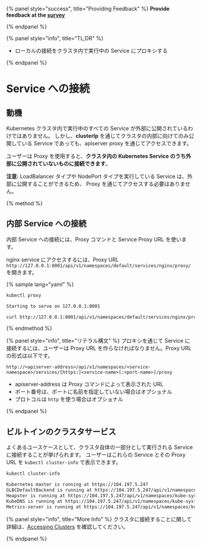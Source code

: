 {% panel style="success", title="Providing Feedback" %}
**Provide feedback at the [survey](https://www.surveymonkey.com/r/JH35X82)**

{% endpanel %}

{% panel style="info", title="TL;DR" %}

- ローカルの接続をクラスタ内で実行中の Service にプロキシする

{% endpanel %}

# Service への接続

## 動機

Kubernetes クラスタ内で実行中のすべての Service が外部に公開されているわけではありません。
しかし、**clusterIp** を通じてクラスタの内部に向けてのみ公開している Service であっても、apiserver proxy を通じてアクセスできます。

ユーザーは Proxy を使用すると、**クラスタ内の Kubernetes Service のうち外部に公開されていないものに接続できます**。

**注意:** LoadBalancer タイプや NodePort タイプを実行している Service は、外部に公開することができるため、
Proxy を通じてアクセスする必要はありません。

{% method %}

## 内部 Service への接続

内部 Service への接続には、Proxy コマンドと Service Proxy URL を使います。

nginx service にアクセスするには、Proxy URL `http://127.0.0.1:8001/api/v1/namespaces/default/services/nginx/proxy/` を開きます。

{% sample lang="yaml" %}

```bash
kubectl proxy

Starting to serve on 127.0.0.1:8001
```

```bash
curl http://127.0.0.1:8001/api/v1/namespaces/default/services/nginx/proxy/
```

{% endmethod %}

{% panel style="info", title="リテラル構文" %}
プロキシを通じて Service に接続するには、ユーザーは Proxy URL を作らなければなりません。Proxy URL の形式は以下です。

`http://<apiserver-address>/api/v1/namespaces/<service-namespace>/services/[https:]<service-name>[:<port-name>]/proxy`

- apiserver-address は Proxy コマンドによって表示された URL
- ポート番号は、ポートに名前を指定していない場合はオプショナル
- プロトコルは `http` を使う場合はオプショナル

{% endpanel %}

## ビルトインのクラスタサービス

よくあるユースケースとして、クラスタ自体の一部分として実行される Service に接続することが挙げられます。
ユーザーはこれらの Service とその Proxy URL を `kubectl cluster-info` で表示できます。

```bash
kubectl cluster-info

Kubernetes master is running at https://104.197.5.247
GLBCDefaultBackend is running at https://104.197.5.247/api/v1/namespaces/kube-system/services/default-http-backend:http/proxy
Heapster is running at https://104.197.5.247/api/v1/namespaces/kube-system/services/heapster/proxy
KubeDNS is running at https://104.197.5.247/api/v1/namespaces/kube-system/services/kube-dns:dns/proxy
Metrics-server is running at https://104.197.5.247/api/v1/namespaces/kube-system/services/https:metrics-server:/proxy
```

{% panel style="info", title="More Info" %}
クラスタに接続することに関して詳細は、[Accessing Clusters](https://kubernetes.io/docs/tasks/access-application-cluster/access-cluster/) を確認してください。

{% endpanel %}
